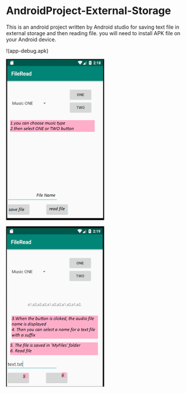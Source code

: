 # AndroidProject-External-Storage
This is an android project written by Android studio for saving text file in external storage and then reading file.
you will need to install APK file on your Android device. 

!(app-debug.apk)

![picture](img1.PNG)

![picture](img2.PNG)


